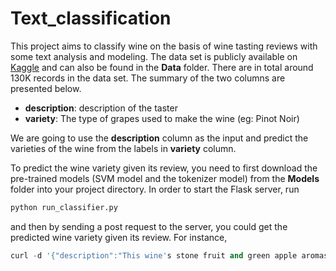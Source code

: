 # Text_classification
This project aims to classify wine on the basis of wine tasting reviews with some text analysis and modeling. The data set is publicly available on [Kaggle](https://www.kaggle.com/zynicide/wine-reviews) and can also be found in the **Data** folder. There are in total around 130K records in the data set. The summary of the two columns are presented below.

* **description**: description of the taster
* **variety**: The type of grapes used to make the wine (eg: Pinot Noir)

We are going to use the **description** column as the input and predict the varieties of the wine from the labels in **variety** column.


To predict the wine variety given its review, you need to first download the pre-trained models (SVM model and the tokenizer model) from the **Models** folder into your project directory. In order to start the Flask server, run 

```python
python run_classifier.py
```
and then by sending a post request to the server, you could get the predicted wine variety given its review. For instance,

```python
curl -d '{"description":"This wine's stone fruit and green apple aromas are lightly briny and focused. It features a tight, centered palate with vivid orange, lime and green melon flavors. The finish is compact, minerally and driven by energy."}' -H "Content-Type: application/json" -X POST http://0.0.0.0:5252/classifier
```
